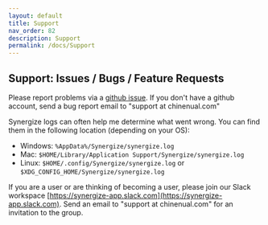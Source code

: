 ```yaml
---
layout: default
title: Support
nav_order: 82
description: Support
permalink: /docs/Support
---
```



## Support: Issues / Bugs / Feature Requests

Please report problems via a [github issue](https://github.com/chinenual/synergize/issues).  If you don't have a github account, send a bug report email to "support at chinenual.com"

Synergize logs can often help me determine what went wrong. You can
find them in the following location (depending on your OS):

* Windows: `%AppData%/Synergize/synergize.log`
* Mac: `$HOME/Library/Application Support/Synergize/synergize.log`
* Linux: `$HOME/.config/Synergize/synergize.log` or `$XDG_CONFIG_HOME/Synergize/synergize.log` 

If you are a user or are thinking of becoming a user, please join our Slack workspace [https://synergize-app.slack.com](https://synergize-app.slack.com).  Send an email to "support at chinenual.com" for an invitation to the group.
